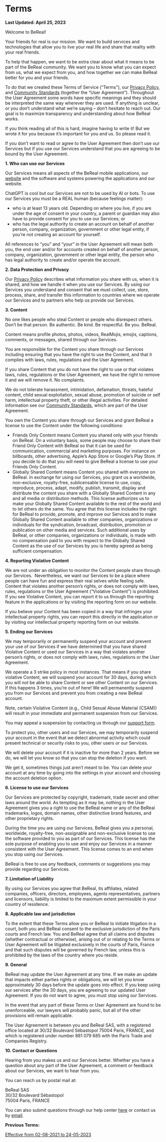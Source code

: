 Terms
=====

**Last Updated: April 25, 2023**

Welcome to BeReal! 

Your friends for real is our mission. We want to build services and technologies that allow you to live your real life and share that reality with your real friends. 

To help that happen, we want to be extra clear about what it means to be part of the BeReal community. We want you to know what you can expect from us, what we expect from you, and how together we can make BeReal better for you and your friends.

To do that we created these Terms of Service (“Terms”), our [Privacy Policy](https://bereal.com/privacy/), and [Community Standards](https://help.bereal.com/hc/articles/10268394348317) (together the “User Agreement”). Throughout the User Agreement some words have specific meanings and they should be interpreted the same way wherever they are used. If anything is unclear, or you don’t understand what we’re saying – don’t hesitate to reach out. Our goal is to maximize transparency and understanding about how BeReal works.

If you think reading all of this is hard, imagine having to write it! But we wrote it for you because it’s important for you and us. So please read it. 

If you don’t want to read or agree to the User Agreement then don’t use our Services but if you use our Services understand that you are agreeing to be bound by the User Agreement. 

**1\. Who can use our Services**

Our Services means all aspects of the BeReal mobile applications, our [website](https://bereal.com/) and the software and systems powering the applications and our website.

ChatGPT is cool but our Services are not to be used by AI or bots. To use our Services you must be a REAL human (because feelings matter):

* who is at least 13 years old. Depending on where you live, if you are under the age of consent in your country, a parent or guardian may also have to provide consent for you to use our Services; or
* who has the legal authority to create an account on behalf of another person, company, organization, government or other legal entity, if you’re not creating an account for yourself. 

All references to “you” and “your” in the User Agreement will mean both you, the end user and/or for accounts created on behalf of another person, company, organization, government or other legal entity, the person who has legal authority to create and/or operate the account. 

**2\. Data Protection and Privacy**

Our [Privacy Policy](https://bereal.com/privacy/) describes what information you share with us, when it is shared, and how we handle it when you use our Services. By using our Services you understand and consent that we must collect, use, store, process, share, and transfer this information to countries where we operate our Services and to partners who help us provide our Services.   

**3\. Content**

No one likes people who steal Content or people who disrespect others. Don’t be that person. Be authentic. Be kind. Be respectful. Be you. BeReal. 

Content means profile photos, photos, videos, RealMojis, emojis, captions, comments, or messages, shared through our Services.

You are responsible for the Content you share through our Services including ensuring that you have the right to use the Content, and that it complies with laws, rules, regulations and the User Agreement.

If you share Content that you do not have the right to use or that violates laws, rules, regulations or the User Agreement, we have the right to remove it and we will remove it. No complaints. 

We do not tolerate harassment, intimidation, defamation, threats, hateful content, child sexual exploitation, sexual abuse, promotion of suicide or self harm, intellectual property theft, or other illegal activities. For detailed information see our [Community Standards](https://help.bereal.com/hc/articles/10268394348317), which are part of the User Agreement. 

You own the Content you share through our Services and grant BeReal a license to use the Content under the following conditions: 

* Friends Only Content means Content you shared only with your friends on BeReal. On a voluntary basis, some people may choose to share their Friend Only Content with BeReal so that it can be used for communication, commercial and marketing purposes. For instance on billboards, other advertising, Apple’s App Store or Google’s Play Store. If you decide to do that you will need to give BeReal a license to use your Friends Only Content. 
* Globally Shared Content means Content you shared with everyone on BeReal. In exchange for using our Services, you grant us a worldwide, non-exclusive, royalty-free, sublicensable license to use, copy, reproduce, process, adapt, modify, publish, transmit, display and distribute the content you share with a Globally Shared Content in any and all media or distribution methods. This license authorizes us to make your Globally Shared Content available to the rest of the world and to let others do the same. You agree that this license includes the right for BeReal to provide, promote, and improve our Services and to make Globally Shared Content available to other companies, organizations or individuals for the syndication, broadcast, distribution, promotion or publication on other media and services. Such additional uses by BeReal, or other companies, organizations or individuals, is made with no compensation paid to you with respect to the Globally Shared Content as the use of our Services by you is hereby agreed as being sufficient compensation.

**4\. Reporting Violative Content** 

We are not under an obligation to monitor the Content people share through our Services.  Nevertheless, we want our Services to be a place where people can have fun and express their real selves while feeling safe. Content that violates another person’s rights, or does not comply with laws, rules, regulations or the User Agreement (“Violative Content”) is prohibited. If you see Violative Content, you can report it to us through the reporting feature in the applications or by visiting the reporting form on our website.  

If you believe your Content has been copied in a way that infringes your intellectual property rights, you can report this directly in the application or by visiting our intellectual property reporting form on our website.

**5\. Ending our Services**

We may temporarily or permanently suspend your account and prevent your use of our Services if we have determined that you have shared Violative Content or used our Services in a way that violates another person’s rights, or does not comply with laws, rules, regulations or the User Agreement.

We operate a 3 strike policy in most instances. That means if you share violative Content, we will suspend your account for 30 days, during which you will not be able to share Content or see other Content on our Services. If this happens 3 times, you’re out of here! We will permanently suspend you from our Services and prevent you from creating a new BeReal account. 

Note, certain Violative Content (e.g., Child Sexual Abuse Material (CSAM)) will result in your immediate and permanent suspension from our Services. 

You may appeal a suspension by contacting us through our [support form](https://help.bereal.com/hc/requests/new). 

To protect you, other users and our Services, we may temporarily suspend your account in the event that we detect abnormal activity which could present technical or security risks to you, other users or our Services. 

We will delete your account if it is inactive for more than 2 years. Before we do, we will let you know so that you can stop the deletion if you want.

We get it, sometimes things just aren’t meant to be. You can delete your account at any time by going into the settings in your account and choosing the account deletion option.

**6\. License to use our Services**

Our Services are protected by copyright, trademark, trade secret and other laws around the world. As tempting as it may be, nothing in the User Agreement gives you a right to use the BeReal name or any of the BeReal trademarks, logos, domain names, other distinctive brand features, and other proprietary rights. 

During the time you are using our Services, BeReal gives you a personal, worldwide, royalty-free, non-assignable and non-exclusive license to use the software provided to you as part of our Services. This license has the sole purpose of enabling you to use and enjoy our Services in a manner consistent with the User Agreement. This license comes to an end when you stop using our Services.

BeReal is free to use any feedback, comments or suggestions you may provide regarding our Services.

**7\. Limitation of Liability**

By using our Services you agree that BeReal, its affiliates, related companies, officers, directors, employees, agents representatives, partners and licensors, liability is limited to the maximum extent permissible in your country of residence. 

**8\. Applicable law and jurisdiction**

To the extent that these Terms allow you or BeReal to initiate litigation in a court, both you and BeReal consent to the exclusive jurisdiction of the Paris courts and French law. You and BeReal agree that all claims and disputes (whether contractual or otherwise), arising out of or relating to the Terms or User Agreement will be litigated exclusively in the courts of Paris, France and that such disputes will be governed by French law, unless this is prohibited by the laws of the country where you reside. 

**9\. General**

BeReal may update the User Agreement at any time. If we make an update that impacts either parties rights or obligations, we will let you know approximately 30 days before the update goes into effect. If you keep using our services after the 30 days, you are agreeing to our updated User Agreement. If you do not want to agree, you must stop using our Services.  

In the event that any part of these Terms or User Agreement are found to be unenforceable, our lawyers will probably panic, but all of the other provisions will remain applicable. 

The User Agreement is between you and BeReal SAS, with a registered office located at 30/32 Boulevard Sébastopol 75004 Paris, FRANCE, and which is registered under number 881 079 685 with the Paris Trade and Companies Registry. 

**10\. Contact or Questions**

Hearing from you makes us and our Services better. Whether you have a question about any part of the User Agreement, a comment or feedback about our Services, we want to hear from you. 

You can reach us by postal mail at:

BeReal SAS  
30/32 Boulevard Sébastopol  
75004 Paris, FRANCE

You can also submit questions through our help center [here](https://help.bereal.com/hc/requests/new) or contact us by [email](mailto:contact@bere.al). 

**Previous Terms:**

[Effective from 02-08-2021 to 24-05-2023](https://bereal.com/wp-content/uploads/2023/04/Effective-from-02-08-2021-to-24-05-2023.pdf)
